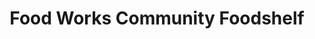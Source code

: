 ---
title: "Food Works Community Foodshelf"
url: /brattleboro/food-works-community-foodshelf/
shop: Supermarkt
---